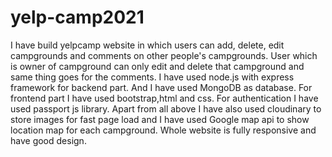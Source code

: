 # yelp-camp2021

I have build yelpcamp website in which users can add, delete, edit campgrounds and comments on other people's campgrounds.
User which is owner of campground can only edit and delete that campground and same thing goes for the comments.
I have used node.js with express framework for backend part. And I have used MongoDB as database. 
For frontend part I have used bootstrap,html and css. For authentication I have used passport js library.
Apart from all above I have also used cloudinary to store images for fast page load and I have used Google map api to show location map for each campground.
Whole website is fully responsive and have good design.
